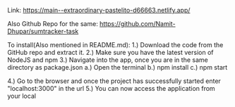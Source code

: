 Link: https://main--extraordinary-pastelito-d66663.netlify.app/

Also Github Repo for the same: https://github.com/Namit-Dhupar/sumtracker-task

To install(Also mentioned in README.md):
1.) Download the code from the GitHub repo and extract it.
2.) Make sure you have the latest version of NodeJS and npm
3.) Navigate into the app, once you are in the same directory as package.json
     a.) Open the terminal
     b.) npm install
     c.) npm start

4.) Go to the browser and once the project has successfully started enter "localhost:3000" in the url 
5.) You can now access the application from your local
